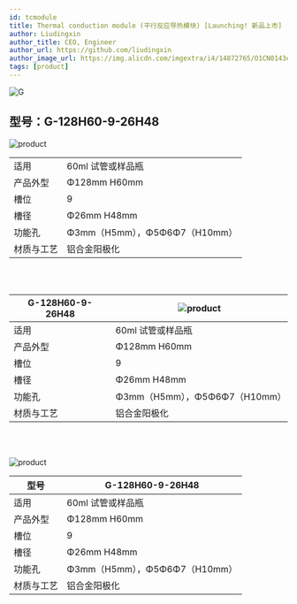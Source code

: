 ```yaml
---
id: tcmodule
title: Thermal conduction module (平行反应导热模块) [Launching! 新品上市]
author: Liudingxin
author_title: CEO, Engineer
author_url: https://github.com/liudingxin
author_image_url: https://img.alicdn.com/imgextra/i4/14872765/O1CN0143eVeb1WIPj942dME_!!14872765.png
tags: [product]
---
```


![G](https://img.alicdn.com/imgextra/i4/14872765/O1CN01eXBZbj1WIPjKWFozo_!!14872765.jpg)

<!--truncate-->

## 型号：G-128H60-9-26H48

![product](https://img.alicdn.com/imgextra/i4/14872765/O1CN01VfqC8S1WIPjKWIN1J_!!14872765.jpg)
<br/>

|            |                               |
| ---------- | ----------------------------- |
| 适用       | 60ml 试管或样品瓶             |
| 产品外型   | Φ128mm H60mm                  |
| 槽位       | 9                             |
| 槽径       | Φ26mm H48mm                   |
| 功能孔     | Φ3mm（H5mm），Φ5Φ6Φ7（H10mm） |
| 材质与工艺 | 铝合金阳极化                  |

<br/><br/>

| G-128H60-9-26H48 | ![product](https://img.alicdn.com/imgextra/i4/14872765/O1CN01VfqC8S1WIPjKWIN1J_!!14872765.jpg) |
| ---------------- | ---------------------------------------------------------------------------------------------- |
| 适用             | 60ml 试管或样品瓶                                                                              |
| 产品外型         | Φ128mm H60mm                                                                                   |
| 槽位             | 9                                                                                              |
| 槽径             | Φ26mm H48mm                                                                                    |
| 功能孔           | Φ3mm（H5mm），Φ5Φ6Φ7（H10mm）                                                                  |
| 材质与工艺       | 铝合金阳极化                                                                                   |

<br/><br/>

![product](https://img.alicdn.com/imgextra/i4/14872765/O1CN01VfqC8S1WIPjKWIN1J_!!14872765.jpg)

| 型号       | G-128H60-9-26H48              |
| ---------- | ----------------------------- |
| 适用       | 60ml 试管或样品瓶             |
| 产品外型   | Φ128mm H60mm                  |
| 槽位       | 9                             |
| 槽径       | Φ26mm H48mm                   |
| 功能孔     | Φ3mm（H5mm），Φ5Φ6Φ7（H10mm） |
| 材质与工艺 | 铝合金阳极化                  |
